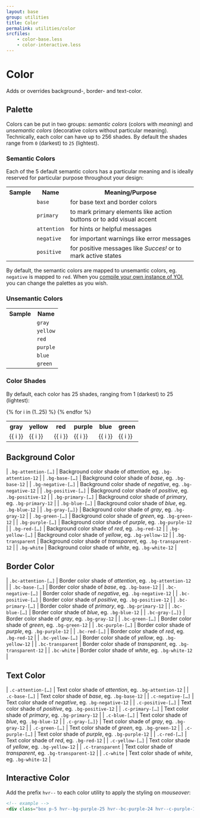 ```yaml
---
layout: base
group: utilities
title: Color
permalink: utilities/color
srcfiles:
    - color-base.less
    - color-interactive.less
---
```


# Color

<p class="intro">Adds or overrides background-, border- and text-color.</p>

## Palette

Colors can be put in two groups: *semantic colors* (colors with *meaning*) and *unsemantic colors* (decorative colors without particular meaning). Technically, each color can have up to 256 shades. By default the shades range from `0` (darkest) to `25` (lightest).

### Semantic Colors

Each of the 5 default semantic colors has a particular meaning and is ideally reserved for particular purpose throughout your design:

<table>
    <tr>
        <th class="w-5">Sample</th>
        <th>Name</th>
        <th>Meaning/Purpose</th>
    </tr>
    <tr>
        <td class="bg-base-15"></td>
        <td><code>base</code></td>
        <td>for base text and border colors</td>
    </tr>
    <tr>
        <td class="bg-primary-15"></td>
        <td><code>primary</code></td>
        <td>to mark primary elements like action buttons or to add visual accent</td>
    </tr>
    <tr>
        <td class="bg-attention-15"></td>
        <td><code>attention</code></td>
        <td>for hints or helpful messages</td>
    </tr>
    <tr>
        <td class="bg-negative-15"></td>
        <td><code>negative</code></td>
        <td>for important warnings like error messages</td>
    </tr>
    <tr>
        <td class="bg-positive-15"></td>
        <td><code>positive</code></td>
        <td>for positive messages like <i>Succes!</i> or to mark active states</td>
    </tr>
</table>

By default, the semantic colors are mapped to unsemantic colors, eg. `negative` is mapped to `red`. When you [compile your own instance of YOI](/start/customizing.html), you can change the palettes as you wish.

### Unsemantic Colors

<table>
    <tr>
        <th class="w-5">Sample</th>
        <th>Name</th>
    </tr>
    <tr>
        <td class="bg-gray-15"></td>
        <td><code>gray</code></td>
    </tr>
    <tr>
        <td class="bg-yellow-15"></td>
        <td><code>yellow</code></td>
    </tr>
    <tr>
        <td class="bg-red-15"></td>
        <td><code>red</code></td>
    </tr>
    <tr>
        <td class="bg-purple-15"></td>
        <td><code>purple</code></td>
    </tr>
    <tr>
        <td class="bg-blue-15"></td>
        <td><code>blue</code></td>
    </tr>
    <tr>
        <td class="bg-green-15"></td>
        <td><code>green</code></td>
    </tr>
</table>

### Color Shades

By default, each color has 25 shades, ranging from 1 (darkest) to 25 (lightest):

<table class="table--borderless table--fixed">
    <tr>
        <th>gray</th>
        <th>yellow</th>
        <th>red</th>
        <th>purple</th>
        <th>blue</th>
        <th>green</th>
    </tr>
    {% for i in (1..25) %}
        <tr>
            <td class="fw-bold c-gray-{{ 26 | minus: i }} bg-gray-{{ i }}">{{ i }}</td>
            <td class="fw-bold c-yellow-{{ 26 | minus: i }} bg-yellow-{{ i }}">{{ i }}</td>
            <td class="fw-bold c-red-{{ 26 | minus: i }} bg-red-{{ i }}">{{ i }}</td>
            <td class="fw-bold c-purple-{{ 26 | minus: i }} bg-purple-{{ i }}">{{ i }}</td>
            <td class="fw-bold c-blue-{{ 26 | minus: i }} bg-blue-{{ i }}">{{ i }}</td>
            <td class="fw-bold c-green-{{ 26 | minus: i }} bg-green-{{ i }}">{{ i }}</td>
        </tr>
    {% endfor %}
</table>

## Background Color

| `.bg-attention-[…]` | Background color shade of *attention*, eg. `.bg-attention-12`     |
| `.bg-base-[…]`      | Background color shade of *base*, eg. `.bg-base-12`               |
| `.bg-negative-[…]`  | Background color shade of *negative*, eg. `.bg-negative-12`       |
| `.bg-positive-[…]`  | Background color shade of *positive*, eg. `.bg-positive-12`       |
| `.bg-primary-[…]`   | Background color shade of *primary*, eg. `.bg-primary-12`         |
| `.bg-blue-[…]`      | Background color shade of *blue*, eg. `.bg-blue-12`               |
| `.bg-gray-[…]}`     | Background color shade of *gray*, eg. `.bg-gray-12`               |
| `.bg-green-[…]`     | Background color shade of *green*, eg. `.bg-green-12`             |
| `.bg-purple-[…]`    | Background color shade of *purple*, eg. `.bg-purple-12`           |
| `.bg-red-[…]`       | Background color shade of *red*, eg. `.bg-red-12`                 |
| `.bg-yellow-[…]`    | Background color shade of *yellow*, eg. `.bg-yellow-12`           |
| `.bg-transparent`   | Background color shade of *transparent*, eg. `.bg-transparent-12` |
| `.bg-white`         | Background color shade of *white*, eg. `.bg-white-12`             |

## Border Color

| `.bc-attention-[…]` | Border color shade of *attention*, eg. `.bg-attention-12`     |
| `.bc-base-[…]`      | Border color shade of *base*, eg. `.bg-base-12`               |
| `.bc-negative-[…]`  | Border color shade of *negative*, eg. `.bg-negative-12`       |
| `.bc-positive-[…]`  | Border color shade of *positive*, eg. `.bg-positive-12`       |
| `.bc-primary-[…]`   | Border color shade of *primary*, eg. `.bg-primary-12`         |
| `.bc-blue-[…]`      | Border color shade of *blue*, eg. `.bg-blue-12`               |
| `.bc-gray-[…]}`     | Border color shade of *gray*, eg. `.bg-gray-12`               |
| `.bc-green-[…]`     | Border color shade of *green*, eg. `.bg-green-12`             |
| `.bc-purple-[…]`    | Border color shade of *purple*, eg. `.bg-purple-12`           |
| `.bc-red-[…]`       | Border color shade of *red*, eg. `.bg-red-12`                 |
| `.bc-yellow-[…]`    | Border color shade of *yellow*, eg. `.bg-yellow-12`           |
| `.bc-transparent`   | Border color shade of *transparent*, eg. `.bg-transparent-12` |
| `.bc-white`         | Border color shade of *white*, eg. `.bg-white-12`             |

## Text Color

| `.c-attention-[…]` | Text color shade of *attention*, eg. `.bg-attention-12`     |
| `.c-base-[…]`      | Text color shade of *base*, eg. `.bg-base-12`               |
| `.c-negative-[…]`  | Text color shade of *negative*, eg. `.bg-negative-12`       |
| `.c-positive-[…]`  | Text color shade of *positive*, eg. `.bg-positive-12`       |
| `.c-primary-[…]`   | Text color shade of *primary*, eg. `.bg-primary-12`         |
| `.c-blue-[…]`      | Text color shade of *blue*, eg. `.bg-blue-12`               |
| `.c-gray-[…]}`     | Text color shade of *gray*, eg. `.bg-gray-12`               |
| `.c-green-[…]`     | Text color shade of *green*, eg. `.bg-green-12`             |
| `.c-purple-[…]`    | Text color shade of *purple*, eg. `.bg-purple-12`           |
| `.c-red-[…]`       | Text color shade of *red*, eg. `.bg-red-12`                 |
| `.c-yellow-[…]`    | Text color shade of *yellow*, eg. `.bg-yellow-12`           |
| `.c-transparent`   | Text color shade of *transparent*, eg. `.bg-transparent-12` |
| `.c-white`         | Text color shade of *white*, eg. `.bg-white-12`             |

## Interactive Color

Add the prefix `hvr--` to each color utility to apply the styling on *mouseover*:

```html
<!-- example -->
<div class="box p-5 hvr--bg-purple-25 hvr--bc-purple-24 hvr--c-purple-13">mouseover for example</div>
```
